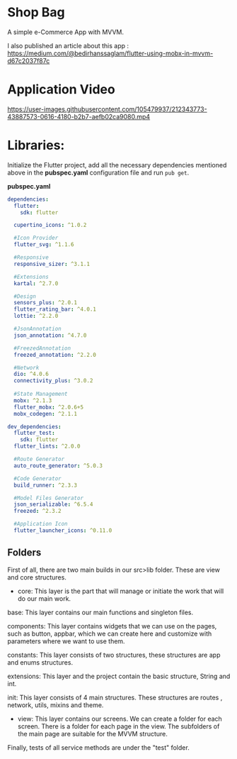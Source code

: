# Shop Bag

A simple e-Commerce App with MVVM.

I also published an article about this app : https://medium.com/@bedirhanssaglam/flutter-using-mobx-in-mvvm-d67c2037f87c

# Application Video

https://user-images.githubusercontent.com/105479937/212343773-43887573-0616-4180-b2b7-aefb02ca9080.mp4

# Libraries:

Initialize the Flutter project, add all the necessary dependencies mentioned above in the **pubspec.yaml** configuration file and run `pub get`.

**pubspec.yaml**
```yaml
dependencies:
  flutter:
    sdk: flutter

  cupertino_icons: ^1.0.2

  #Icon Provider
  flutter_svg: ^1.1.6

  #Responsive
  responsive_sizer: ^3.1.1

  #Extensions
  kartal: ^2.7.0

  #Design
  sensors_plus: ^2.0.1
  flutter_rating_bar: ^4.0.1
  lottie: ^2.2.0

  #JsonAnnotation
  json_annotation: ^4.7.0

  #FreezedAnnotation
  freezed_annotation: ^2.2.0

  #Network
  dio: ^4.0.6
  connectivity_plus: ^3.0.2
  
  #State Management
  mobx: ^2.1.3
  flutter_mobx: ^2.0.6+5
  mobx_codegen: ^2.1.1

dev_dependencies:
  flutter_test:
    sdk: flutter
  flutter_lints: ^2.0.0

  #Route Generator
  auto_route_generator: ^5.0.3

  #Code Generator
  build_runner: ^2.3.3

  #Model Files Generator
  json_serializable: ^6.5.4
  freezed: ^2.3.2

  #Application Icon
  flutter_launcher_icons: ^0.11.0
  ```

## Folders

First of all, there are two main builds in our src>lib folder. These are view and core structures.

- core: This layer is the part that will manage or initiate the work that will do our main work.

base: This layer contains our main functions and singleton files.

components: This layer contains widgets that we can use on the pages, such as button, appbar, which we can create here and customize with parameters where we want to use them.

constants: This layer consists of two structures, these structures are app and enums structures.

extensions: This layer and the project contain the basic structure, String and int.

init: This layer consists of 4 main structures. These structures are routes , network, utils, mixins and theme.

- view: This layer contains our screens. We can create a folder for each screen. There is a folder for each page in the view. The subfolders of the main page are suitable for the MVVM structure.

Finally, tests of all service methods are under the "test" folder.
